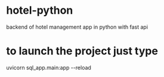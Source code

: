 # hotel-python
backend of hotel management app in python with fast api

# to launch the project just type
uvicorn sql_app.main:app --reload 
